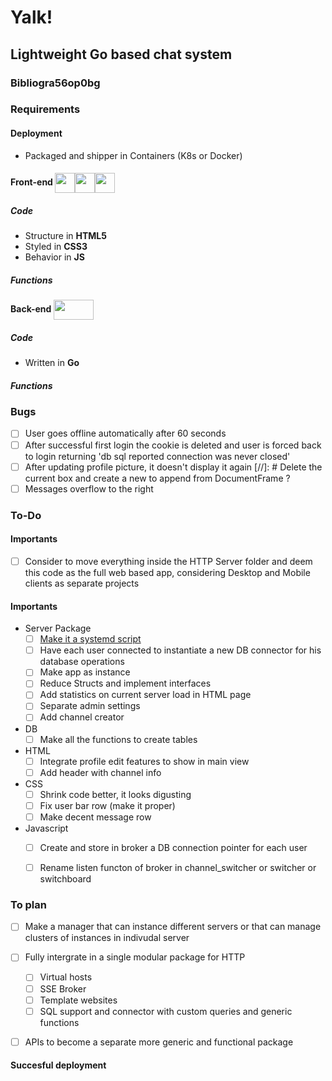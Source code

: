 # Yalk!
## Lightweight Go based chat system

### Bibliogra56op0bg  
### Requirements

#### Deployment
* Packaged and shipper in Containers (K8s or Docker)

#### Front-end <img align="center"  width="32"  height="32"  src="https://upload.wikimedia.org/wikipedia/commons/thumb/6/61/HTML5_logo_and_wordmark.svg/1200px-HTML5_logo_and_wordmark.svg.png"><img align="center"  width="32"  height="32"  src="https://cdn.iconscout.com/icon/free/png-256/css3-8-1175200.png"><img align="center"  width="32"  height="32"  src="https://i.ibb.co/02wGJvT/image.png">

##### Code
* Structure in **HTML5** 
* Styled in **CSS3** 
* Behavior in **JS** 

##### Functions

#### Back-end <img align="center"  width="64"  height="32"  src="https://i.ibb.co/SQ9hTSM/image.png">

##### Code
* Written in **Go**

##### Functions



### Bugs
- [ ] User goes offline automatically after 60 seconds
- [ ] After successful first login the cookie is deleted and user is forced back to login returning 'db sql reported connection was never closed'
- [ ] After updating profile picture, it doesn't display it again 
[//]: # Delete the current box and create a new to append from DocumentFrame ?
- [ ] Messages overflow to the right

### To-Do 

#### Importants
- [ ] Consider to move everything inside the HTTP Server folder and deem this code as the full web based app, considering Desktop and Mobile clients as separate projects

#### Importants

* Server Package
  - [ ] [Make it a systemd script](https://stackoverflow.com/questions/12486691/how-do-i-get-my-golang-web-server-to-run-in-the-background/59441983#59441983:~:text=4,service%20using%20systemd)
  - [ ] Have each user connected to instantiate a new DB connector for his database operations 
  - [ ] Make app as instance 
  - [ ] Reduce Structs and implement interfaces
  - [ ] Add statistics on current server load in HTML page
  - [ ] Separate admin settings
  - [ ] Add channel creator

* DB
  - [ ] Make all the functions to create tables

* HTML
  - [ ] Integrate profile edit features to show in main view
  - [ ] Add header with channel info
  
* CSS
  - [ ] Shrink code better, it looks digusting
  - [ ] Fix user bar row (make it proper)
  - [ ] Make decent message row
  
* Javascript
  - [ ] Create and store in broker a DB connection pointer for each user
  - [ ] Rename listen functon of broker in channel_switcher or switcher or switchboard


### To plan
- [ ] Make a manager that can instance different servers or that can manage clusters of instances in indivudal server
- [ ] Fully intergrate in a single modular package for HTTP
  - [ ] Virtual hosts
  - [ ] SSE Broker
  - [ ] Template websites
  - [ ] SQL support and connector with custom queries and generic functions
- [ ] APIs to become a separate more generic and functional package


#### Succesful deployment
